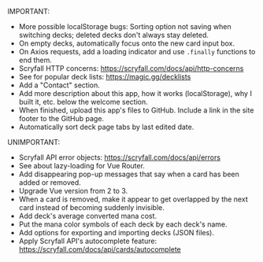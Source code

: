 IMPORTANT:

- More possible localStorage bugs: Sorting option not saving when switching decks; deleted decks don't always stay deleted.
- On empty decks, automatically focus onto the new card input box.
- On Axios requests, add a loading indicator and use `.finally` functions to end them.
- Scryfall HTTP concerns: https://scryfall.com/docs/api/http-concerns
- See for popular deck lists: https://magic.gg/decklists
- Add a "Contact" section.
- Add more description about this app, how it works (localStorage), why I built it, etc. below the welcome section.
- When finished, upload this app's files to GitHub. Include a link in the site footer to the GitHub page.
- Automatically sort deck page tabs by last edited date.


UNIMPORTANT:

- Scryfall API error objects: https://scryfall.com/docs/api/errors
- See about lazy-loading for Vue Router.
- Add disappearing pop-up messages that say when a card has been added or removed.
- Upgrade Vue version from 2 to 3.
- When a card is removed, make it appear to get overlapped by the next card instead of becoming suddenly invisible.
- Add deck's average converted mana cost.
- Put the mana color symbols of each deck by each deck's name.
- Add options for exporting and importing decks (JSON files).
- Apply Scryfall API's autocomplete feature: https://scryfall.com/docs/api/cards/autocomplete
